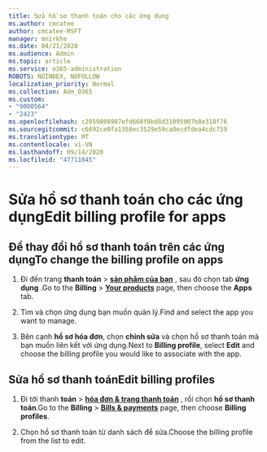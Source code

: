 ```yaml
---
title: Sửa hồ sơ thanh toán cho các ứng dụng
ms.author: cmcatee
author: cmcatee-MSFT
manager: mnirkhe
ms.date: 04/21/2020
ms.audience: Admin
ms.topic: article
ms.service: o365-administration
ROBOTS: NOINDEX, NOFOLLOW
localization_priority: Normal
ms.collection: Adm_O365
ms.custom:
- "9000564"
- "2423"
ms.openlocfilehash: c2059808987efd668f8bd8d31095907b8e318f76
ms.sourcegitcommit: c6692ce0fa1358ec3529e59ca0ecdfdea4cdc759
ms.translationtype: MT
ms.contentlocale: vi-VN
ms.lasthandoff: 09/14/2020
ms.locfileid: "47711045"
---
```

# <a name="edit-billing-profile-for-apps"></a><span data-ttu-id="1c93f-102">Sửa hồ sơ thanh toán cho các ứng dụng</span><span class="sxs-lookup"><span data-stu-id="1c93f-102">Edit billing profile for apps</span></span>

## <a name="to-change-the-billing-profile-on-apps"></a><span data-ttu-id="1c93f-103">Để thay đổi hồ sơ thanh toán trên các ứng dụng</span><span class="sxs-lookup"><span data-stu-id="1c93f-103">To change the billing profile on apps</span></span>

1. <span data-ttu-id="1c93f-104">Đi đến trang **thanh toán**  >  **[sản phẩm của bạn](https://go.microsoft.com/fwlink/p/?linkid=842054)** , sau đó chọn tab **ứng dụng** .</span><span class="sxs-lookup"><span data-stu-id="1c93f-104">Go to the **Billing** > **[Your products](https://go.microsoft.com/fwlink/p/?linkid=842054)** page, then choose the **Apps** tab.</span></span>

2. <span data-ttu-id="1c93f-105">Tìm và chọn ứng dụng bạn muốn quản lý.</span><span class="sxs-lookup"><span data-stu-id="1c93f-105">Find and select the app you want to manage.</span></span>  

3. <span data-ttu-id="1c93f-106">Bên cạnh **hồ sơ hóa đơn**, chọn **chỉnh sửa** và chọn hồ sơ thanh toán mà bạn muốn liên kết với ứng dụng.</span><span class="sxs-lookup"><span data-stu-id="1c93f-106">Next to **Billing profile**, select **Edit** and choose the billing profile you would like to associate with the app.</span></span>

## <a name="edit-billing-profiles"></a><span data-ttu-id="1c93f-107">Sửa hồ sơ thanh toán</span><span class="sxs-lookup"><span data-stu-id="1c93f-107">Edit billing profiles</span></span>

1. <span data-ttu-id="1c93f-108">Đi tới thanh **toán**  >  **[hóa đơn & trang thanh toán](https://go.microsoft.com/fwlink/p/?linkid=848039)** , rồi chọn **hồ sơ thanh toán**.</span><span class="sxs-lookup"><span data-stu-id="1c93f-108">Go to the **Billing** > **[Bills & payments](https://go.microsoft.com/fwlink/p/?linkid=848039)** page, then choose **Billing profiles**.</span></span>

2. <span data-ttu-id="1c93f-109">Chọn hồ sơ thanh toán từ danh sách để sửa.</span><span class="sxs-lookup"><span data-stu-id="1c93f-109">Choose the billing profile from the list to edit.</span></span>